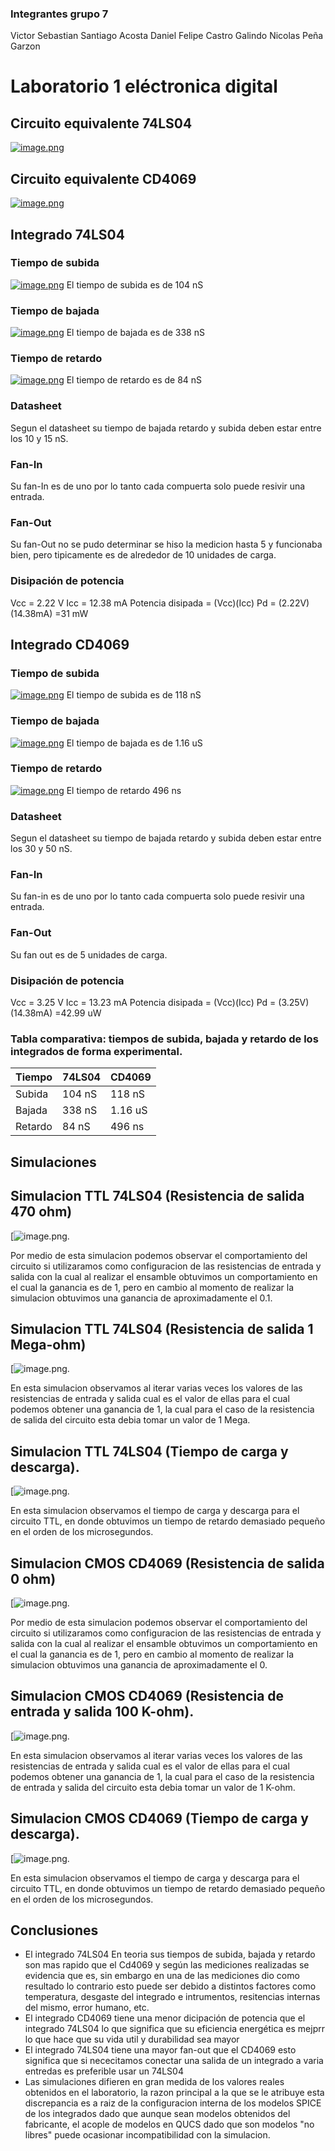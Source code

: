 ### Integrantes grupo 7
Victor Sebastian Santiago Acosta
Daniel Felipe Castro Galindo
Nicolas Peña Garzon 

# Laboratorio 1 eléctronica digital
## Circuito equivalente  74LS04
[![image.png](https://i.postimg.cc/bwJczFLM/image.png)](https://postimg.cc/svt0mmk9)
## Circuito equivalente  CD4069
[![image.png](https://i.postimg.cc/Vsr8tT8c/image.png)](https://postimg.cc/rzk3Xfsh)
## Integrado 74LS04
### Tiempo de subida
[![image.png](https://i.postimg.cc/XqPb4C6q/image.png)](https://postimg.cc/JHjgQtnC)
El tiempo de subida es de 104 nS
### Tiempo de bajada
[![image.png](https://i.postimg.cc/G2D1jpWs/image.png)](https://postimg.cc/njn5FncH)
El tiempo de bajada es de 338 nS
### Tiempo de retardo
[![image.png](https://i.postimg.cc/SRfmL5WF/image.png)](https://postimg.cc/N2LhBdJp)
El tiempo de retardo es de 84 nS
### Datasheet
Segun el datasheet su tiempo de bajada retardo y subida deben estar entre los 10 y 15 nS.
### Fan-In
Su fan-In es de uno por lo tanto cada compuerta solo puede resivir una entrada.
### Fan-Out
Su fan-Out no se pudo determinar se hiso la medicion  hasta 5 y funcionaba bien, pero tipicamente es de alrededor de 10 unidades de carga.
### Disipación de potencia 
Vcc = 2.22 V
Icc = 12.38 mA
Potencia disipada = (Vcc)(Icc)
Pd = (2.22V)(14.38mA) =31 mW
## Integrado CD4069
### Tiempo de subida
[![image.png](https://i.postimg.cc/KvshbghB/image.png)](https://postimg.cc/gnRTqjJ2)
El tiempo de subida es de 118 nS
### Tiempo de bajada
[![image.png](https://i.postimg.cc/htbwjJH2/image.png)](https://postimg.cc/Yv08DS2F)
El tiempo de bajada es de 1.16 uS
### Tiempo de retardo
[![image.png](https://i.postimg.cc/J48SWcFs/image.png)](https://postimg.cc/0rtVYmPv)
El tiempo de retardo 496 ns
### Datasheet
Segun el datasheet su tiempo de bajada retardo y subida deben estar entre los 30 y 50 nS.
### Fan-In
Su fan-in es de uno por lo tanto cada compuerta solo puede resivir una entrada.
### Fan-Out
Su fan out es de 5 unidades de carga.
### Disipación de potencia 
Vcc = 3.25 V
Icc = 13.23 mA
Potencia disipada = (Vcc)(Icc)
Pd = (3.25V)(14.38mA) =42.99 uW
###  Tabla comparativa: tiempos de subida, bajada y retardo de los integrados de forma experimental.
|Tiempo|74LS04| CD4069 |
| ------------ | ------------ | ------------ |
| Subida |  104 nS |  118 nS |
| Bajada  | 338 nS  |  1.16 uS |
|  Retardo |  84 nS | 496 ns  |

## Simulaciones
## Simulacion TTL 74LS04 (Resistencia de salida 470 ohm)
[![image.png](https://i.postimg.cc/BbQ96rGt/TTL-simulacion-con-valores-reales.jpg).

Por medio de esta simulacion podemos observar el comportamiento del circuito si utilizaramos como configuracion de las resistencias de entrada y salida con la cual al realizar el ensamble obtuvimos un comportamiento en el cual la ganancia es de 1, pero en cambio al momento de realizar la simulacion obtuvimos una ganancia de aproximadamente el 0.1.
## Simulacion TTL 74LS04 (Resistencia de salida 1 Mega-ohm)
[![image.png](https://i.postimg.cc/br7Qwj7j/TTL-simulacion-con-valores-ideales.jpg).

En esta simulacion observamos al iterar varias veces los valores de las resistencias de entrada y salida cual es el valor de ellas para el cual podemos obtener una ganancia de 1, la cual para el caso de la resistencia de salida del circuito esta debia tomar un valor de 1 Mega.
## Simulacion TTL 74LS04 (Tiempo de carga y descarga).
[![image.png](https://i.postimg.cc/h4fNyW04/TTL-simulacion-tiempo-de-retardo.jpg).

En esta simulacion observamos el tiempo de carga y descarga para el circuito TTL, en donde obtuvimos un tiempo de retardo demasiado pequeño en el orden de los microsegundos. 

## Simulacion CMOS CD4069 (Resistencia de salida 0 ohm)
[![image.png](https://i.postimg.cc/FKzxrmz7/CMOS-simulacion-con-valores-reales.png).

Por medio de esta simulacion podemos observar el comportamiento del circuito si utilizaramos como configuracion de las resistencias de entrada y salida con la cual al realizar el ensamble obtuvimos un comportamiento en el cual la ganancia es de 1, pero en cambio al momento de realizar la simulacion obtuvimos una ganancia de aproximadamente el 0.
## Simulacion CMOS CD4069 (Resistencia de entrada y salida 100 K-ohm).

[![image.png](https://i.postimg.cc/c1g577sr/CMOS-simulacion-con-valores-ideales.jpg).

En esta simulacion observamos al iterar varias veces los valores de las resistencias de entrada y salida cual es el valor de ellas para el cual podemos obtener una ganancia de 1, la cual para el caso de la resistencia de entrada y salida del circuito esta debia tomar un valor de 1 K-ohm.

## Simulacion CMOS CD4069 (Tiempo de carga y descarga).
[![image.png](https://i.postimg.cc/c1g577sr/CMOS-simulacion-con-valores-ideales.jpg).

En esta simulacion observamos el tiempo de carga y descarga para el circuito TTL, en donde obtuvimos un tiempo de retardo demasiado pequeño en el orden de los microsegundos. 

## Conclusiones
- El integrado 74LS04 En teoria sus tiempos de subida, bajada y retardo son mas rapido que el Cd4069 y según las mediciones realizadas se evidencia que es, sin embargo en una de las mediciones dio como resultado lo contrario esto puede ser debido a distintos factores como temperatura, desgaste del integrado e intrumentos, resitencias internas del mismo, error humano, etc.
- El integrado CD4069 tiene una menor dicipación de potencia que el integrado 74LS04 lo que significa que su eficiencia energética es mejprr lo que hace que su vida util y durabilidad sea mayor
- El integrado 74LS04 tiene una mayor fan-out que el CD4069 esto significa que si nececitamos conectar una salida de un integrado a varia entredas es preferible usar un 74LS04 
- Las simulaciones difieren en gran medida de los valores reales obtenidos en el laboratorio, la razon principal a la que se le atribuye esta discrepancia es a raiz de la configuracion interna de los modelos SPICE de los integrados dado que aunque sean modelos obtenidos del fabricante, el acople de modelos en QUCS dado que son modelos "no libres" puede ocasionar incompatibilidad con la simulacion. 



